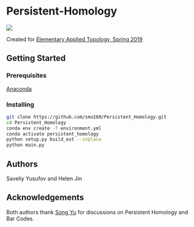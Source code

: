 # Persistent-Homology

<img src="https://media.giphy.com/media/lz65baGz2kkhx67p14/giphy.gif"/>

Created for [Elementary Applied Topology, Spring 2019](http://math.columbia.edu/~syu/s19-eat.html)

## Getting Started

### Prerequisites

[Anaconda](https://docs.anaconda.com/anaconda/install/)

### Installing

```Bash
git clone https://github.com/smu160/Persistent_Homology.git
cd Persistent_Homology
conda env create -f environment.yml
conda activate persistent_homology
python setup.py build_ext --inplace
python main.py
```

## Authors

Saveliy Yusufov and Helen Jin

## Acknowledgements

Both authors thank [Song Yu](http://math.columbia.edu/~syu/index.html) for
discussions on Persistent Homology and Bar Codes.
